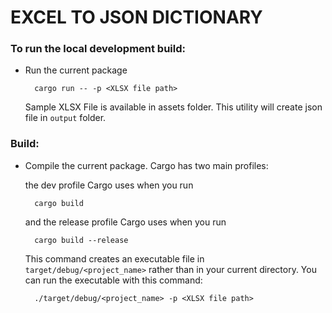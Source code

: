 # EXCEL TO JSON DICTIONARY

### To run the local development build:
- Run the current package

        cargo run -- -p <XLSX file path>

  Sample XLSX File is available in assets folder. This utility will create json file in `output` folder.

### Build:
- Compile the current package. Cargo has two main profiles:

    the dev profile Cargo uses when you run 
    
        cargo build 

    and the release profile Cargo uses when you run

        cargo build --release

    This command creates an executable file in `target/debug/<project_name>` rather than in your current directory. You can run the executable with this command:
    
        ./target/debug/<project_name> -p <XLSX file path>